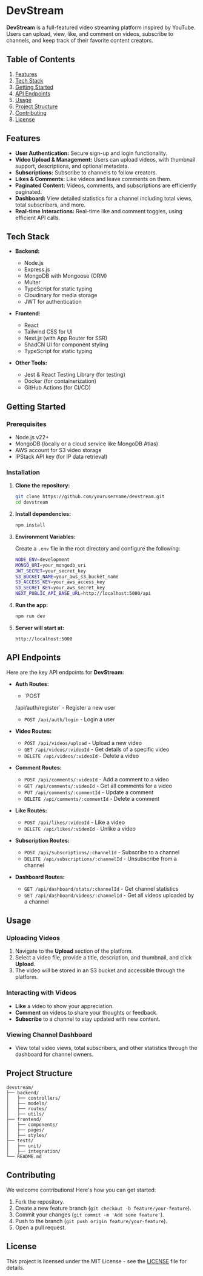 # DevStream

**DevStream** is a full-featured video streaming platform inspired by YouTube. Users can upload, view, like, and comment on videos, subscribe to channels, and keep track of their favorite content creators.

## Table of Contents

1. [Features](#features)
2. [Tech Stack](#tech-stack)
3. [Getting Started](#getting-started)
4. [API Endpoints](#api-endpoints)
5. [Usage](#usage)
6. [Project Structure](#project-structure)
7. [Contributing](#contributing)
8. [License](#license)

## Features

- **User Authentication:** Secure sign-up and login functionality.
- **Video Upload & Management:** Users can upload videos, with thumbnail support, descriptions, and optional metadata.
- **Subscriptions:** Subscribe to channels to follow creators.
- **Likes & Comments:** Like videos and leave comments on them.
- **Paginated Content:** Videos, comments, and subscriptions are efficiently paginated.
- **Dashboard:** View detailed statistics for a channel including total views, total subscribers, and more.
- **Real-time Interactions:** Real-time like and comment toggles, using efficient API calls.

## Tech Stack

- **Backend:**

  - Node.js
  - Express.js
  - MongoDB with Mongoose (ORM)
  - Multer
  - TypeScript for static typing
  - Cloudinary for media storage
  - JWT for authentication

- **Frontend:**

  - React
  - Tailwind CSS for UI
  - Next.js (with App Router for SSR)
  - ShadCN UI for component styling
  - TypeScript for static typing

- **Other Tools:**
  - Jest & React Testing Library (for testing)
  - Docker (for containerization)
  - GitHub Actions (for CI/CD)

## Getting Started

### Prerequisites

- Node.js v22+
- MongoDB (locally or a cloud service like MongoDB Atlas)
- AWS account for S3 video storage
- IPStack API key (for IP data retrieval)

### Installation

1. **Clone the repository:**

   ```bash
   git clone https://github.com/yourusername/devstream.git
   cd devstream
   ```

2. **Install dependencies:**

   ```bash
   npm install
   ```

3. **Environment Variables:**

   Create a `.env` file in the root directory and configure the following:

   ```bash
   NODE_ENV=development
   MONGO_URI=your_mongodb_uri
   JWT_SECRET=your_secret_key
   S3_BUCKET_NAME=your_aws_s3_bucket_name
   S3_ACCESS_KEY=your_aws_access_key
   S3_SECRET_KEY=your_aws_secret_key
   NEXT_PUBLIC_API_BASE_URL=http://localhost:5000/api
   ```

4. **Run the app:**

   ```bash
   npm run dev
   ```

5. **Server will start at:**
   ```
   http://localhost:5000
   ```

## API Endpoints

Here are the key API endpoints for **DevStream**:

- **Auth Routes:**

  - `POST

  /api/auth/register` - Register a new user

  - `POST /api/auth/login` - Login a user

- **Video Routes:**

  - `POST /api/videos/upload` - Upload a new video
  - `GET /api/videos/:videoId` - Get details of a specific video
  - `DELETE /api/videos/:videoId` - Delete a video

- **Comment Routes:**

  - `POST /api/comments/:videoId` - Add a comment to a video
  - `GET /api/comments/:videoId` - Get all comments for a video
  - `PUT /api/comments/:commentId` - Update a comment
  - `DELETE /api/comments/:commentId` - Delete a comment

- **Like Routes:**

  - `POST /api/likes/:videoId` - Like a video
  - `DELETE /api/likes/:videoId` - Unlike a video

- **Subscription Routes:**

  - `POST /api/subscriptions/:channelId` - Subscribe to a channel
  - `DELETE /api/subscriptions/:channelId` - Unsubscribe from a channel

- **Dashboard Routes:**
  - `GET /api/dashboard/stats/:channelId` - Get channel statistics
  - `GET /api/dashboard/videos/:channelId` - Get all videos uploaded by a channel

## Usage

### Uploading Videos

1. Navigate to the **Upload** section of the platform.
2. Select a video file, provide a title, description, and thumbnail, and click **Upload**.
3. The video will be stored in an S3 bucket and accessible through the platform.

### Interacting with Videos

- **Like** a video to show your appreciation.
- **Comment** on videos to share your thoughts or feedback.
- **Subscribe** to a channel to stay updated with new content.

### Viewing Channel Dashboard

- View total video views, total subscribers, and other statistics through the dashboard for channel owners.

## Project Structure

```
devstream/
├── backend/
│   ├── controllers/
│   ├── models/
│   ├── routes/
│   ├── utils/
├── frontend/
│   ├── components/
│   ├── pages/
│   ├── styles/
├── tests/
│   ├── unit/
│   ├── integration/
└── README.md
```

## Contributing

We welcome contributions! Here's how you can get started:

1. Fork the repository.
2. Create a new feature branch (`git checkout -b feature/your-feature`).
3. Commit your changes (`git commit -m 'Add some feature'`).
4. Push to the branch (`git push origin feature/your-feature`).
5. Open a pull request.

## License

This project is licensed under the MIT License - see the [LICENSE](LICENSE) file for details.
